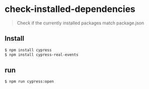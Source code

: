 # check-installed-dependencies

> Check if the currently installed packages match package.json

## Install

```sh
$ npm install cypress
$ npm install cypress-real-events
```

## run

```sh
$ npm run cypress:open
```

